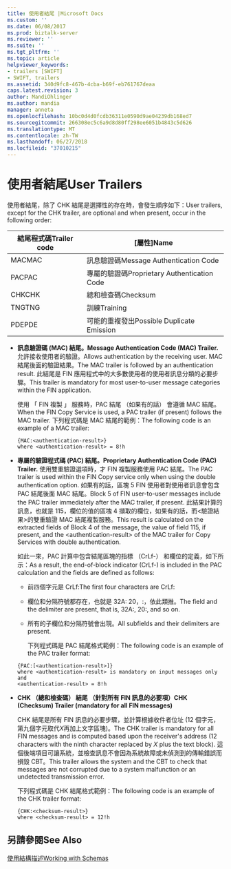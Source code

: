 ```yaml
---
title: 使用者結尾 |Microsoft Docs
ms.custom: ''
ms.date: 06/08/2017
ms.prod: biztalk-server
ms.reviewer: ''
ms.suite: ''
ms.tgt_pltfrm: ''
ms.topic: article
helpviewer_keywords:
- trailers [SWIFT]
- SWIFT, trailers
ms.assetid: 340d9fc8-467b-4cba-b69f-eb761767deaa
caps.latest.revision: 3
author: MandiOhlinger
ms.author: mandia
manager: anneta
ms.openlocfilehash: 10bc0d4d0fcdb36311e0590d9ae04239db168ed7
ms.sourcegitcommit: 266308ec5c6a9d8d80ff298ee6051b4843c5d626
ms.translationtype: MT
ms.contentlocale: zh-TW
ms.lasthandoff: 06/27/2018
ms.locfileid: "37010215"
---
```

# <a name="user-trailers"></a><span data-ttu-id="d5d15-102">使用者結尾</span><span class="sxs-lookup"><span data-stu-id="d5d15-102">User Trailers</span></span>
<span data-ttu-id="d5d15-103">使用者結尾，除了 CHK 結尾是選擇性的存在時，會發生順序如下：</span><span class="sxs-lookup"><span data-stu-id="d5d15-103">User trailers, except for the CHK trailer, are optional and when present, occur in the following order:</span></span>  
  
|<span data-ttu-id="d5d15-104">結尾程式碼</span><span class="sxs-lookup"><span data-stu-id="d5d15-104">Trailer code</span></span>|<span data-ttu-id="d5d15-105">[屬性]</span><span class="sxs-lookup"><span data-stu-id="d5d15-105">Name</span></span>|  
|------------------|----------|  
|<span data-ttu-id="d5d15-106">MAC</span><span class="sxs-lookup"><span data-stu-id="d5d15-106">MAC</span></span>|<span data-ttu-id="d5d15-107">訊息驗證碼</span><span class="sxs-lookup"><span data-stu-id="d5d15-107">Message Authentication Code</span></span>|  
|<span data-ttu-id="d5d15-108">PAC</span><span class="sxs-lookup"><span data-stu-id="d5d15-108">PAC</span></span>|<span data-ttu-id="d5d15-109">專屬的驗證碼</span><span class="sxs-lookup"><span data-stu-id="d5d15-109">Proprietary Authentication Code</span></span>|  
|<span data-ttu-id="d5d15-110">CHK</span><span class="sxs-lookup"><span data-stu-id="d5d15-110">CHK</span></span>|<span data-ttu-id="d5d15-111">總和檢查碼</span><span class="sxs-lookup"><span data-stu-id="d5d15-111">Checksum</span></span>|  
|<span data-ttu-id="d5d15-112">TNG</span><span class="sxs-lookup"><span data-stu-id="d5d15-112">TNG</span></span>|<span data-ttu-id="d5d15-113">訓練</span><span class="sxs-lookup"><span data-stu-id="d5d15-113">Training</span></span>|  
|<span data-ttu-id="d5d15-114">PDE</span><span class="sxs-lookup"><span data-stu-id="d5d15-114">PDE</span></span>|<span data-ttu-id="d5d15-115">可能的重複發出</span><span class="sxs-lookup"><span data-stu-id="d5d15-115">Possible Duplicate Emission</span></span>|  
  
- <span data-ttu-id="d5d15-116">**訊息驗證碼 (MAC) 結尾。**</span><span class="sxs-lookup"><span data-stu-id="d5d15-116">**Message Authentication Code (MAC) Trailer.**</span></span> <span data-ttu-id="d5d15-117">允許接收使用者的驗證。</span><span class="sxs-lookup"><span data-stu-id="d5d15-117">Allows authentication by the receiving user.</span></span> <span data-ttu-id="d5d15-118">MAC 結尾後面的驗證結果。</span><span class="sxs-lookup"><span data-stu-id="d5d15-118">The MAC trailer is followed by an authentication result.</span></span> <span data-ttu-id="d5d15-119">此結尾是 FIN 應用程式中的大多數使用者的使用者訊息分類的必要步驟。</span><span class="sxs-lookup"><span data-stu-id="d5d15-119">This trailer is mandatory for most user-to-user message categories within the FIN application.</span></span>  
  
   <span data-ttu-id="d5d15-120">使用 「 FIN 複製 」 服務時，PAC 結尾 （如果有的話） 會遵循 MAC 結尾。</span><span class="sxs-lookup"><span data-stu-id="d5d15-120">When the FIN Copy Service is used, a PAC trailer (if present) follows the MAC trailer.</span></span> <span data-ttu-id="d5d15-121">下列程式碼是 MAC 結尾的範例：</span><span class="sxs-lookup"><span data-stu-id="d5d15-121">The following code is an example of a MAC trailer:</span></span>  
  
  ```  
  {MAC:<authentication-result>}  
  where <authentication-result> = 8!h  
  ```  
  
- <span data-ttu-id="d5d15-122">**專屬的驗證程式碼 (PAC) 結尾。**</span><span class="sxs-lookup"><span data-stu-id="d5d15-122">**Proprietary Authentication Code (PAC) Trailer.**</span></span> <span data-ttu-id="d5d15-123">使用雙重驗證選項時，才 FIN 複製服務使用 PAC 結尾。</span><span class="sxs-lookup"><span data-stu-id="d5d15-123">The PAC trailer is used within the FIN Copy service only when using the double authentication option.</span></span> <span data-ttu-id="d5d15-124">如果有的話，區塊 5 FIN 使用者對使用者訊息會包含 PAC 結尾後面 MAC 結尾。</span><span class="sxs-lookup"><span data-stu-id="d5d15-124">Block 5 of FIN user-to-user messages include the PAC trailer immediately after the MAC trailer, if present.</span></span> <span data-ttu-id="d5d15-125">此結果計算的訊息，也就是 115，欄位的值的區塊 4 擷取的欄位，如果有的話，而\<驗證結果\>的雙重驗證 MAC 結尾複製服務。</span><span class="sxs-lookup"><span data-stu-id="d5d15-125">This result is calculated on the extracted fields of Block 4 of the message, the value of field 115, if present, and the \<authentication-result\> of the MAC trailer for Copy Services with double authentication.</span></span>  
  
   <span data-ttu-id="d5d15-126">如此一來，PAC 計算中包含結尾區塊的指標 （CrLf-） 和欄位的定義，如下所示：</span><span class="sxs-lookup"><span data-stu-id="d5d15-126">As a result, the end-of-block indicator (CrLf-) is included in the PAC calculation and the fields are defined as follows:</span></span>  
  
  - <span data-ttu-id="d5d15-127">前四個字元是 CrLf:</span><span class="sxs-lookup"><span data-stu-id="d5d15-127">The first four characters are CrLf:</span></span>  
  
  - <span data-ttu-id="d5d15-128">欄位和分隔符號都存在，也就是 32A: 20，:，依此類推。</span><span class="sxs-lookup"><span data-stu-id="d5d15-128">The field and the delimiter are present, that is, 32A:, 20:, and so on.</span></span>  
  
  - <span data-ttu-id="d5d15-129">所有的子欄位和分隔符號會出現。</span><span class="sxs-lookup"><span data-stu-id="d5d15-129">All subfields and their delimiters are present.</span></span>  
  
    <span data-ttu-id="d5d15-130">下列程式碼是 PAC 結尾格式範例：</span><span class="sxs-lookup"><span data-stu-id="d5d15-130">The following code is an example of the PAC trailer format:</span></span>  
  
  ```  
  {PAC:[<authentication-result>]}  
  where <authentication-result> is mandatory on input messages only and  
  <authentication-result> = 8!h  
  ```  
  
- <span data-ttu-id="d5d15-131">**CHK （總和檢查碼） 結尾 （針對所有 FIN 訊息的必要項）**</span><span class="sxs-lookup"><span data-stu-id="d5d15-131">**CHK (Checksum) Trailer (mandatory for all FIN messages)**</span></span>  
  
   <span data-ttu-id="d5d15-132">CHK 結尾是所有 FIN 訊息的必要步驟，並計算根據收件者位址 (12 個字元，第九個字元取代*X*再加上文字區塊)。</span><span class="sxs-lookup"><span data-stu-id="d5d15-132">The CHK trailer is mandatory for all FIN messages and is computed based upon the receiver's address (12 characters with the ninth character replaced by *X* plus the text block).</span></span> <span data-ttu-id="d5d15-133">這個後端項目可讓系統，並檢查訊息不會因為系統故障或未偵測到的傳輸錯誤而損毀 CBT。</span><span class="sxs-lookup"><span data-stu-id="d5d15-133">This trailer allows the system and the CBT to check that messages are not corrupted due to a system malfunction or an undetected transmission error.</span></span>  
  
   <span data-ttu-id="d5d15-134">下列程式碼是 CHK 結尾格式範例：</span><span class="sxs-lookup"><span data-stu-id="d5d15-134">The following code is an example of the CHK trailer format:</span></span>  
  
  ```  
  {CHK:<checksum-result>}  
  where <checksum-result> = 12!h  
  ```  
  
## <a name="see-also"></a><span data-ttu-id="d5d15-135">另請參閱</span><span class="sxs-lookup"><span data-stu-id="d5d15-135">See Also</span></span>  
 [<span data-ttu-id="d5d15-136">使用結構描述</span><span class="sxs-lookup"><span data-stu-id="d5d15-136">Working with Schemas</span></span>](../../adapters-and-accelerators/accelerator-swift/working-with-schemas.md)